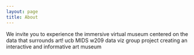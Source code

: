 ```yaml
---
layout: page
title: About
---
```


We invite you to experience the immersive virtual museum centered on the data that surrounds art! ucb MIDS w209 data viz group project creating an interactive and informative art museum
